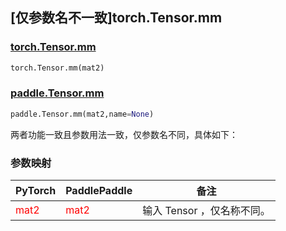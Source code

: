 ## [仅参数名不⼀致]torch.Tensor.mm

### [torch.Tensor.mm](https://pytorch.org/docs/stable/generated/torch.Tensor.mm.html)

```python
torch.Tensor.mm(mat2)
```

### [paddle.Tensor.mm](https://www.paddlepaddle.org.cn/documentation/docs/zh/api/paddle/Tensor_cn.html#mm-mat2-name-none)

```python
paddle.Tensor.mm(mat2,name=None)
```

两者功能一致且参数用法一致，仅参数名不同，具体如下：

### 参数映射

| PyTorch                         | PaddlePaddle                    | 备注                                      |
|---------------------------------|---------------------------------| ----------------------------------------- |
| <font color='red'> mat2 </font> | <font color='red'> mat2 </font> | 输⼊ Tensor ，仅名称不同。   |